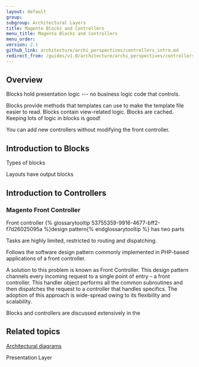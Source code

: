 ```yaml
---
layout: default
group:
subgroup: Architectural Layers
title: Magento Blocks and Controllers
menu_title: Magento Blocks and Controllers
menu_order:
version: 2.1
github_link: architecture/archi_perspectives/controllers_intro.md
redirect_from: /guides/v1.0/architecture/archi_perspectives/controllers_intro.html
---
```


## Overview

Blocks hold presentation logic --- no business logic code that controls.

Blocks provide methods that templates can use to make the template file easier to read. Blocks contain view-related logic. Blocks are cached. Keeping lots of logic in blocks is good!

You can add new controllers without modifying the front controller.

## Introduction to Blocks

Types of blocks

Layouts have output blocks

## Introduction to Controllers

### Magento Front Controller

Front controller {% glossarytooltip 53755359-9916-4677-bff2-f7d26025095a %}design pattern{% endglossarytooltip %} has two parts

Tasks are highly limited, restricted to routing and dispatching.

Follows the software design pattern commonly implemented in PHP-based applications of a front controller.

A solution to this problem is known as Front Controller. This design pattern channels every incoming request to a single point of entry – a front controller. This handler object performs all the common subroutines and then dispatches the request to a controller that handles specifics. The adoption of this approach is wide-spread owing to its flexibility and scalability.

Blocks and controllers are discussed extensively in the

## Related topics

<a href="{{page.baseurl}}/architecture/archi_perspectives/arch_diagrams.html">Architectural diagrams</a>

Presentation Layer
